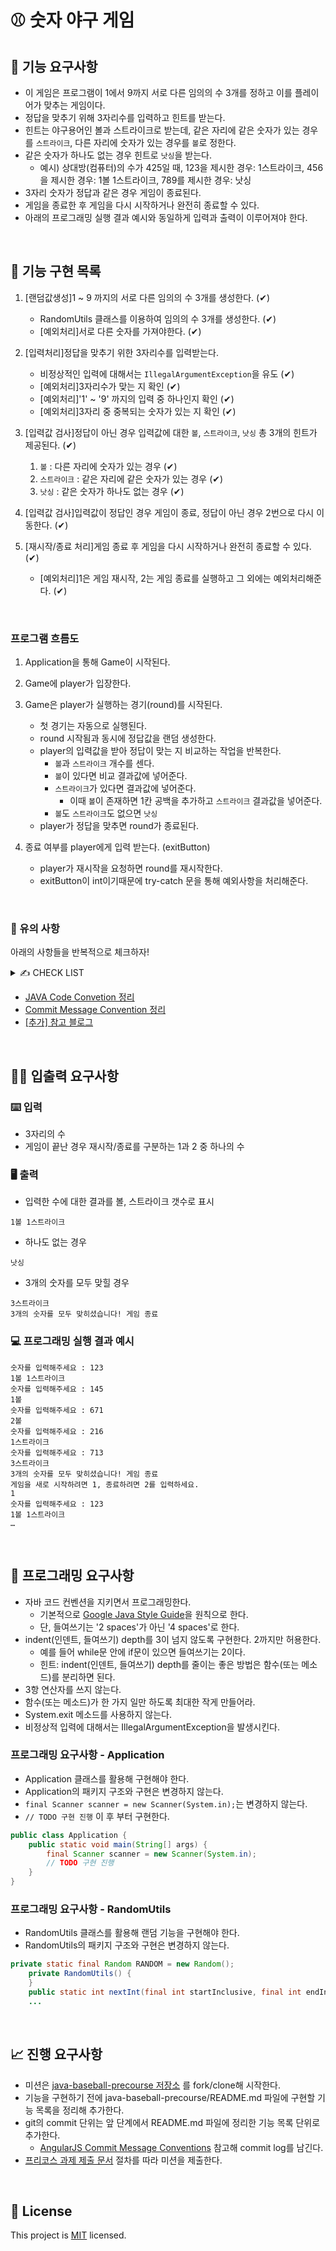 # ⚾ 숫자 야구 게임

## 🚀 기능 요구사항
- 이 게임은 프로그램이 1에서 9까지 서로 다른 임의의 수 3개를 정하고 이를 플레이어가 맞추는 게임이다.
- 정답을 맞추기 위해 3자리수를 입력하고 힌트를 받는다.
- 힌트는 야구용어인 볼과 스트라이크로 받는데, 같은 자리에 같은 숫자가 있는 경우를 `스트라이크`, 다른 자리에 숫자가 있는 경우를 `볼`로 정한다.
- 같은 숫자가 하나도 없는 경우 힌트로 `낫싱`을 받는다.
  - 예시) 상대방(컴퓨터)의 수가 425일 때, 123을 제시한 경우: 1스트라이크, 456을 제시한 경우: 1볼 1스트라이크, 789를 제시한 경우: 낫싱
- 3자리 숫자가 정답과 같은 경우 게임이 종료된다.
- 게임을 종료한 후 게임을 다시 시작하거나 완전히 종료할 수 있다.
- 아래의 프로그래밍 실행 결과 예시와 동일하게 입력과 출력이 이루어져야 한다.

<br>

## 📢 기능 구현 목록

1. [랜덤값생성]1 ~ 9 까지의 서로 다른 임의의 수 3개를 생성한다. (✔)
    
    - RandomUtils 클래스를 이용하여 임의의 수 3개를 생성한다. (✔)
    - [예외처리]서로 다른 숫자를 가져야한다. (✔)
    
2. [입력처리]정답을 맞추기 위한 3자리수를 입력받는다.
    
    - 비정상적인 입력에 대해서는 `IllegalArgumentException`을 유도 (✔)
    - [예외처리]3자리수가 맞는 지 확인 (✔)
    - [예외처리]'1' ~ '9' 까지의 입력 중 하나인지 확인 (✔)
    - [예외처리]3자리 중 중복되는 숫자가 있는 지 확인 (✔)
    
3. [입력값 검사]정답이 아닌 경우 입력값에 대한 `볼`, `스트라이크`, `낫싱` 총 3개의 힌트가 제공된다. (✔)
    
    1. `볼` : 다른 자리에 숫자가 있는 경우 (✔)
    2. `스트라이크` : 같은 자리에 같은 숫자가 있는 경우 (✔)
    3. `낫싱` : 같은 숫자가 하나도 없는 경우 (✔)
    
4. [입력값 검사]입력값이 정답인 경우 게임이 종료, 정답이 아닌 경우 2번으로 다시 이동한다. (✔)
5. [재시작/종료 처리]게임 종료 후 게임을 다시 시작하거나 완전히 종료할 수 있다. (✔)
    - [예외처리]1은 게임 재시작, 2는 게임 종료를 실행하고 그 외에는 예외처리해준다. (✔)

<br>

### 프로그램 흐름도 

1. Application을 통해 Game이 시작된다.

2. Game에 player가 입장한다.

3. Game은 player가 실행하는 경기(round)를 시작된다.

    - 첫 경기는 자동으로 실행된다.
    - round 시작됨과 동시에 정답값을 랜덤 생성한다.
    - player의 입력값을 받아 정답이 맞는 지 비교하는 작업을 반복한다.
        - `볼`과 `스트라이크` 개수를 센다.
        - `볼`이 있다면 비교 결과값에 넣어준다.
        - `스트라이크`가 있다면 결과값에 넣어준다.
            - 이때 `볼`이 존재하면 1칸 공백을 추가하고 `스트라이크` 결과값을 넣어준다.
        - `볼`도 `스트라이크`도 없으면 `낫싱`
    - player가 정답을 맞추면 round가 종료된다.

3. 종료 여부를 player에게 입력 받는다. (exitButton)

     - player가 재시작을 요청하면 round를 재시작한다.
     - exitButton이 int이기때문에 try-catch 문을 통해 예외사항을 처리해준다.

<br>    

### 🚨 유의 사항

아래의 사항들을 반복적으로 체크하자! <br>

<details>
<summary> ✍ CHECK LIST </summary>

- Indent Depth는 최대 2까지만 허용
- 함수의 길이는 10라인 이하
- `else` 예약어 X
- `public`/`protected`/`private`/`package` 용도에 맞게 구현
- 이름을 통해 의도 드러내기, 축약 금지
- 개발 도구의 code format : 단축키 `Ctrl+Alt+L(윈도우)`
- 반복되는 내용을 최소화
- 의미있는 커밋 메세지 작성
- README.md를 상세히 작성
- 기능 목록 구현 재검토 (예외 사항도 정리)
 - 세세한 부분은 수정될 수 있으므로 구현 기능에 초점
- 구현 순서도 Convention
- JAVA API 적극 활용하기
- 적절한 Collection 활용하기 : `List`, `Map`, `Set`
- 객체에 메세지를 보내기 : 상태 데이터를 가진 객체가 데이터를 꺼내는 것이 아닌, 객체가 메시지를 전달해줄 수 있도록 작성
- 필드(인스턴스 변수)의 수를 줄이기 위해 노력한다
- 비즈니스 로직과 UI 로직을 분리
- 주석은 꼭 필요한 경우만 작성
- 상황(context)에 맞는 설계와 구현 방법을 찾기
- 반복문 대신 재귀 함수 구현 가능
- 원시타입 문자열을 포장
- 일급 콜렉션 적용
- 3개 이상의 인스턴스 변수를 가진 클래스 구현 X
- 메소드 인자수 3개 이하로 제한
- 메소드가 한 가지 일만을 담당
- 클래스 작게 만들기

</details>

- [JAVA Code Convetion 정리](https://velog.io/@bosl95/JAVA-Code-Convention)
- [Commit Message Convention 정리](https://velog.io/@bosl95/Commit-Message-Convention)
- [[추가] 참고 블로그](https://hodol.dev/posts/%EC%9A%B0%EC%95%84%ED%95%9C%ED%85%8C%ED%81%AC%EC%BD%94%EC%8A%A4-%ED%94%84%EB%A6%AC%EC%BD%94%EC%8A%A4-%EC%A4%80%EB%B9%84)

<br>

## ✍🏻 입출력 요구사항
### ⌨️ 입력
- 3자리의 수
- 게임이 끝난 경우 재시작/종료를 구분하는 1과 2 중 하나의 수

### 🖥 출력
- 입력한 수에 대한 결과를 볼, 스트라이크 갯수로 표시
```
1볼 1스트라이크
```
- 하나도 없는 경우 
```
낫싱
```
- 3개의 숫자를 모두 맞힐 경우
```
3스트라이크
3개의 숫자를 모두 맞히셨습니다! 게임 종료
```

### 💻 프로그래밍 실행 결과 예시
```
숫자를 입력해주세요 : 123
1볼 1스트라이크
숫자를 입력해주세요 : 145
1볼
숫자를 입력해주세요 : 671
2볼
숫자를 입력해주세요 : 216
1스트라이크
숫자를 입력해주세요 : 713
3스트라이크
3개의 숫자를 모두 맞히셨습니다! 게임 종료
게임을 새로 시작하려면 1, 종료하려면 2를 입력하세요.
1
숫자를 입력해주세요 : 123
1볼 1스트라이크
… 
```

<br>

## 🎱 프로그래밍 요구사항
- 자바 코드 컨벤션을 지키면서 프로그래밍한다.
  - 기본적으로 [Google Java Style Guide](https://google.github.io/styleguide/javaguide.html)을 원칙으로 한다.
  - 단, 들여쓰기는 '2 spaces'가 아닌 '4 spaces'로 한다.
- indent(인덴트, 들여쓰기) depth를 3이 넘지 않도록 구현한다. 2까지만 허용한다.
  - 예를 들어 while문 안에 if문이 있으면 들여쓰기는 2이다.
  - 힌트: indent(인덴트, 들여쓰기) depth를 줄이는 좋은 방법은 함수(또는 메소드)를 분리하면 된다.
- 3항 연산자를 쓰지 않는다.
- 함수(또는 메소드)가 한 가지 일만 하도록 최대한 작게 만들어라.
- System.exit 메소드를 사용하지 않는다.
- 비정상적 입력에 대해서는 IllegalArgumentException을 발생시킨다.

### 프로그래밍 요구사항 - Application
- Application 클래스를 활용해 구현해야 한다.
- Application의 패키지 구조와 구현은 변경하지 않는다.
- `final Scanner scanner = new Scanner(System.in);`는 변경하지 않는다.
- `// TODO 구현 진행` 이 후 부터 구현한다.

```java
public class Application {
    public static void main(String[] args) {
        final Scanner scanner = new Scanner(System.in);
        // TODO 구현 진행
    }
}
```

### 프로그래밍 요구사항 - RandomUtils
- RandomUtils 클래스를 활용해 랜덤 기능을 구현해야 한다.
- RandomUtils의 패키지 구조와 구현은 변경하지 않는다.

```java
private static final Random RANDOM = new Random();
    private RandomUtils() {
    }
    public static int nextInt(final int startInclusive, final int endInclusive) {
    ...
```

<br>

## 📈 진행 요구사항
- 미션은 [java-baseball-precourse 저장소](https://github.com/woowacourse/java-baseball-precourse) 를 fork/clone해 시작한다.
- 기능을 구현하기 전에 java-baseball-precourse/README.md 파일에 구현할 기능 목록을 정리해 추가한다.
- git의 commit 단위는 앞 단계에서 README.md 파일에 정리한 기능 목록 단위로 추가한다.
  - [AngularJS Commit Message Conventions](https://gist.github.com/stephenparish/9941e89d80e2bc58a153) 참고해 commit log를 남긴다.
- [프리코스 과제 제출 문서](https://github.com/woowacourse/woowacourse-docs/tree/master/precourse) 절차를 따라 미션을 제출한다.

<br>

## 📝 License

This project is [MIT](https://github.com/woowacourse/java-baseball-precourse/blob/master/LICENSE) licensed.